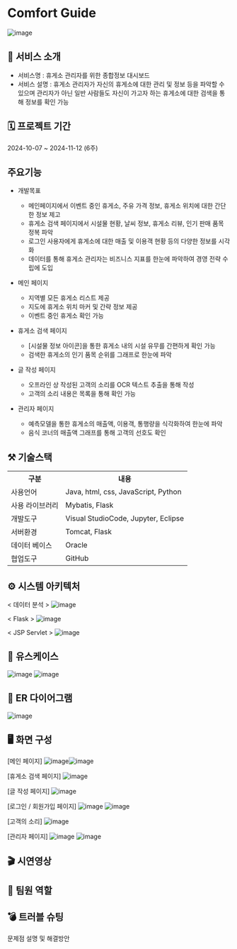 # Comfort Guide
![image](https://github.com/user-attachments/assets/5ad75f50-f734-4a5b-b57c-c4cd420cd3a0)

## 📂 서비스 소개
* 서비스명 : 휴게소 관리자를 위한 종합정보 대시보드
* 서비스 설명 : 휴게소 관리자가 자신의 휴게소에 대한 관리 및 정보 등을 파악할 수 있으며 관리자가 아닌 일반 사람들도 자신이 가고자 하는 휴게소에 대한 검색을 통해 정보를 확인 가능
  
## 🗓️ 프로젝트 기간  
2024-10-07 ~ 2024-11-12 (6주)

##  주요기능
* 개발목표
  - 메인페이지에서 이벤트 중인 휴게소, 주유 가격 정보, 휴게소 위치에 대한 간단한 정보 제고
  - 휴게소 검색 페이지에서 시설물 현황, 날씨 정보, 휴게소 리뷰, 인기 판매 품목 정복 파악
  - 로그인 사용자에게 휴게소에 대한 매출 및 이용객 현황 등의 다양한 정보를 시각화
  - 데이터를 통해 휴게소 관리자는 비즈니스 지표를 한눈에 파악하여 경영 전략 수립에 도입
* 메인 페이지
  - 지역별 모든 휴게소 리스트 제공<br>
  - 지도에 휴게소 위치 마커 및 간략 정보 제공<br>
  - 이벤트 중인 휴게소 확인 가능

* 휴게소 검색 페이지
  - [시설물 정보 아이콘]을 통한 휴게소 내의 시설 유무를 간편하게 확인 가능<br>
  - 검색한 휴게소의 인기 품목 순위를 그래프로 한눈에 파악

* 글 작성 페이지
  - 오프라인 상 작성된 고객의 소리를 OCR 텍스트 추출을 통해 작성<br>
  - 고객의 소리 내용은 목록을 통해 확인 가능
    
* 관리자 페이지
  - 예측모델을 통한 휴게소의 매출액, 이용객, 통행량을 식각화하여 한눈에 파악<br>
  - 음식 코너의 매출액 그래프를 통해 고객의 선호도 확인<br>

## ⚒️ 기술스택
<table>
   <tr>
      <th>구분</th>
      <th>내용</th>
    </tr>
    <tr>
      <td>사용언어</td>
      <td>
  Java, html, css, JavaScript, Python
      </td>
    <tr>
     <td>사용 라이브러리</td>
      <td>
Mybatis, Flask
      </td>
    <tr>
    <td>개발도구</td>
    <td>
Visual StudioCode, Jupyter, Eclipse
    </td>
  <tr>
  <td>서버환경</td>
  <td>
Tomcat, Flask
  </td>
  <tr>
  <td>데이터 베이스</td>
  <td>
Oracle
  </td>
<tr>
 <td> 협업도구</td>
  <td>
  GitHub
  </td>
</tr>
</table>

## ⚙ 시스템 아키텍처
< 데이터 분석 > 
![image](https://github.com/user-attachments/assets/2ba399ca-8675-4288-baa0-a90c4d713780)

< Flask >
![image](https://github.com/user-attachments/assets/4c99c265-99df-492b-90f7-924a102e5b94)

< JSP Servlet >
![image](https://github.com/user-attachments/assets/1b2ed7a7-0e03-43f0-856e-3beb0dfccf05)
## 📍 유스케이스
![image](https://github.com/user-attachments/assets/02158d5c-9f8f-4cbd-9b2b-a1075bea9f8f) 
![image](https://github.com/user-attachments/assets/d2bc6ae2-7b5b-4f7c-8cad-0bb22c555f0b) 

## 📍 ER 다이어그램
![image](https://github.com/user-attachments/assets/6e768193-05ad-4e7a-96e3-e06e58b5ccef)

## 🖥 화면 구성
[메인 페이지]
![image](https://github.com/user-attachments/assets/e1bcb304-0dcf-45b2-b1af-2022a1697e87)![image](https://github.com/user-attachments/assets/9ba0b47b-6a14-4adc-8b17-215174e31ded)

[휴게소 검색 페이지]
![image](https://github.com/user-attachments/assets/4d3c5168-61db-4db2-9b4d-5a5110928ba8)

[글 작성 페이지]
![image](https://github.com/user-attachments/assets/8f5820b4-5d88-4a25-a36d-1c352ae8006f)

[로그인 / 회원가입 페이지]
![image](https://github.com/user-attachments/assets/99afa285-c2ca-49a3-ae62-d292f8195e0e)
![image](https://github.com/user-attachments/assets/5ebff2fd-39e1-4442-a2d5-a551f4fe5429)

[고객의 소리]
![image](https://github.com/user-attachments/assets/71c79b2a-1c35-4c62-88ef-ee6ee988ca84)

[관리자 페이지]
![image](https://github.com/user-attachments/assets/7f592d9b-2bde-4c91-88ab-e2ed6a196721)
![image](https://github.com/user-attachments/assets/395d4e16-6c1f-4042-b087-1ebe0c9804c5)


## 🎬 시연영상

## 📄 팀원 역할

## 💣 트러블 슈팅
문제점 설명 및 해결방안
    
